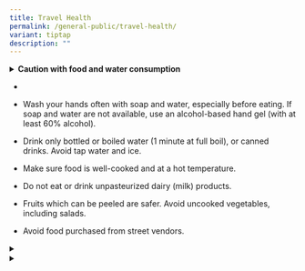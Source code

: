 ```yaml
---
title: Travel Health
permalink: /general-public/travel-health/
variant: tiptap
description: ""
---
```

<div data-type="detailGroup" class="isomer-accordion isomer-accordion-white">
<details class="isomer-details">
<summary><strong>Caution with food and water consumption</strong>
</summary>
<div data-type="detailsContent" class="isomer-details-content">
<details class="isomer-details">
<summary>Travellers’ diarrhoea is the most common infectious problem encountered
by travellers. Follow these tips for safe consumption of food and drink:</summary>
<div data-type="detailsContent" class="isomer-details-content">
<p></p>
</div>
</details>
</div>
</details>
</div>
<ul data-tight="true" class="tight">
<li>
<p></p>
</li>
<li>
<p>Wash your hands often with soap and water, especially before eating. If
soap and water are not available, use an alcohol-based hand gel (with at
least 60% alcohol).</p>
</li>
<li>
<p>Drink only bottled or boiled water (1 minute at full boil), or canned
drinks. Avoid tap water and ice.</p>
</li>
<li>
<p>Make sure food is well-cooked and at a hot temperature.</p>
</li>
<li>
<p>Do not eat or drink unpasteurized dairy (milk) products.</p>
</li>
<li>
<p>Fruits which can be peeled are safer. Avoid uncooked vegetables, including
salads.</p>
</li>
<li>
<p>Avoid food purchased from street vendors.</p>
</li>
</ul>
<div data-type="detailGroup" class="isomer-accordion isomer-accordion-white">
<details class="isomer-details">
<summary></summary>
<div data-type="detailsContent" class="isomer-details-content">
<p></p>
</div>
</details>
<details class="isomer-details">
<summary></summary>
<div data-type="detailsContent" class="isomer-details-content">
<p></p>
</div>
</details>
</div>
<p></p>
<p></p>
